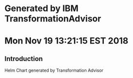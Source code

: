 # Generated by IBM TransformationAdvisor
# Mon Nov 19 13:21:15 EST 2018
## Introduction

Helm Chart generated by Transformation Advisor

